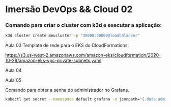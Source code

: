 # Imersão DevOps && Cloud 02

### Comando para criar o cluster com k3d e executar a aplicação:
```Bash
k3d cluster create meucluster -p "30000:30000@loadbalancer"
```

Aula 03
Template de rede para o EKS do CloudFormations:

https://s3.us-west-2.amazonaws.com/amazon-eks/cloudformation/2020-10-29/amazon-eks-vpc-private-subnets.yaml

Aula 04

Aula 05 

Comando para obter a senha do administrador no Grafana.
```Bash
kubectl get secret --namespace default grafana -o jsonpath="{.data.admin-password}" | base64 --decode ; echo
```
